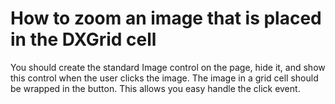 # How to zoom an image that is placed in the DXGrid cell


<p>You should create the standard Image control on the page, hide it, and show this control when the user clicks the image. The image in a grid cell should be wrapped in the button. This allows you easy handle the click event.</p>

<br/>


